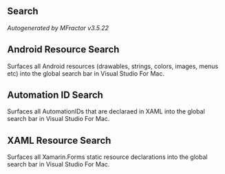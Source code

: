 ## Search
*Autogenerated by MFractor v3.5.22*
## Android Resource Search

Surfaces all Android resources (drawables, strings, colors, images, menus etc) into the global search bar in Visual Studio For Mac.


## Automation ID Search

Surfaces all AutomationIDs that are declaraed in XAML into the global search bar in Visual Studio For Mac.


## XAML Resource Search

Surfaces all Xamarin.Forms static resource declarations into the global search bar in Visual Studio For Mac.



